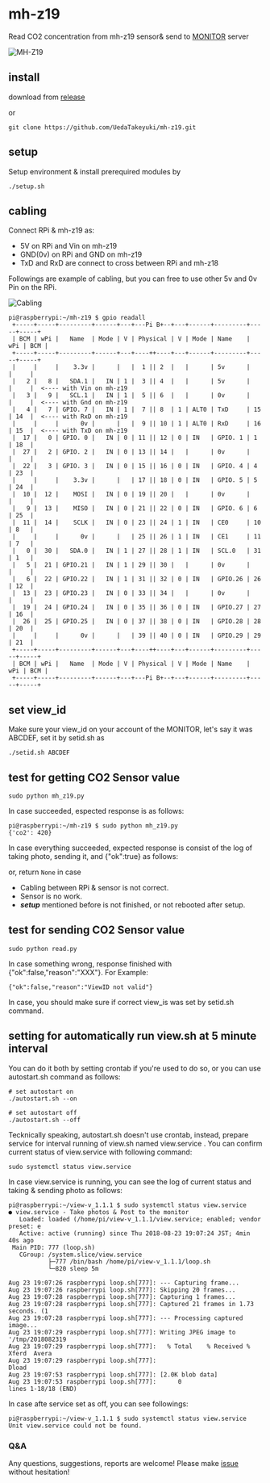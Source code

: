 # mh-z19
Read CO2 concentration from mh-z19 sensor&amp; send to [MONITOR](https://monitor.uedasoft.com) server

![MH-Z19](https://camo.qiitausercontent.com/a270df1162ed5c3bf9968b24064b91eed0dfcc11/68747470733a2f2f71696974612d696d6167652d73746f72652e73332e616d617a6f6e6177732e636f6d2f302f34363534342f31353739663964622d306634302d373665382d303566332d3939336132346334376431382e706e67)

## install
download from [release](https://github.com/UedaTakeyuki/mh-z19/releases)

or 

```
git clone https://github.com/UedaTakeyuki/mh-z19.git
```

## setup
Setup environment & install prerequired modules by

```
./setup.sh 
```
## cabling
Connect RPi & mh-z19 as:

- 5V on RPi and Vin on mh-z19
- GND(0v) on RPi and GND on mh-z19
- TxD and RxD are connect to cross between RPi and mh-z18 

Followings are example of cabling, but you can free to use other 5v and 0v Pin on the RPi. 

![Cabling](https://camo.qiitausercontent.com/112ad5fe41c82a16671d2882070384109c8860cc/68747470733a2f2f71696974612d696d6167652d73746f72652e73332e616d617a6f6e6177732e636f6d2f302f34363534342f30383238333031342d363864322d633364652d313634342d3763386439623762363266642e6a706567)

```
pi@raspberrypi:~/mh-z19 $ gpio readall
 +-----+-----+---------+------+---+---Pi B+--+---+------+---------+-----+-----+
 | BCM | wPi |   Name  | Mode | V | Physical | V | Mode | Name    | wPi | BCM |
 +-----+-----+---------+------+---+----++----+---+------+---------+-----+-----+
 |     |     |    3.3v |      |   |  1 || 2  |   |      | 5v      |     |     |
 |   2 |   8 |   SDA.1 |   IN | 1 |  3 || 4  |   |      | 5v      |     |     |  <---- with Vin on mh-z19
 |   3 |   9 |   SCL.1 |   IN | 1 |  5 || 6  |   |      | 0v      |     |     |  <---- with Gnd on mh-z19
 |   4 |   7 | GPIO. 7 |   IN | 1 |  7 || 8  | 1 | ALT0 | TxD     | 15  | 14  |  <---- with RxD on mh-z19
 |     |     |      0v |      |   |  9 || 10 | 1 | ALT0 | RxD     | 16  | 15  |  <---- with TxD on mh-z19
 |  17 |   0 | GPIO. 0 |   IN | 0 | 11 || 12 | 0 | IN   | GPIO. 1 | 1   | 18  |
 |  27 |   2 | GPIO. 2 |   IN | 0 | 13 || 14 |   |      | 0v      |     |     |
 |  22 |   3 | GPIO. 3 |   IN | 0 | 15 || 16 | 0 | IN   | GPIO. 4 | 4   | 23  |
 |     |     |    3.3v |      |   | 17 || 18 | 0 | IN   | GPIO. 5 | 5   | 24  |
 |  10 |  12 |    MOSI |   IN | 0 | 19 || 20 |   |      | 0v      |     |     |
 |   9 |  13 |    MISO |   IN | 0 | 21 || 22 | 0 | IN   | GPIO. 6 | 6   | 25  |
 |  11 |  14 |    SCLK |   IN | 0 | 23 || 24 | 1 | IN   | CE0     | 10  | 8   |
 |     |     |      0v |      |   | 25 || 26 | 1 | IN   | CE1     | 11  | 7   |
 |   0 |  30 |   SDA.0 |   IN | 1 | 27 || 28 | 1 | IN   | SCL.0   | 31  | 1   |
 |   5 |  21 | GPIO.21 |   IN | 1 | 29 || 30 |   |      | 0v      |     |     |
 |   6 |  22 | GPIO.22 |   IN | 1 | 31 || 32 | 0 | IN   | GPIO.26 | 26  | 12  |
 |  13 |  23 | GPIO.23 |   IN | 0 | 33 || 34 |   |      | 0v      |     |     |
 |  19 |  24 | GPIO.24 |   IN | 0 | 35 || 36 | 0 | IN   | GPIO.27 | 27  | 16  |
 |  26 |  25 | GPIO.25 |   IN | 0 | 37 || 38 | 0 | IN   | GPIO.28 | 28  | 20  |
 |     |     |      0v |      |   | 39 || 40 | 0 | IN   | GPIO.29 | 29  | 21  |
 +-----+-----+---------+------+---+----++----+---+------+---------+-----+-----+
 | BCM | wPi |   Name  | Mode | V | Physical | V | Mode | Name    | wPi | BCM |
 +-----+-----+---------+------+---+---Pi B+--+---+------+---------+-----+-----+
```

## set view_id
Make sure your view_id on your account of the MONITOR, let's say it was ABCDEF, set it by setid.sh as

```
./setid.sh ABCDEF
```

## test for getting CO2 Sensor value

```
sudo python mh_z19.py
```

In case succeeded, espected response is as follows:

```
pi@raspberrypi:~/mh-z19 $ sudo python mh_z19.py
{'co2': 420}
```

In case everything succeeded, expected response is consist of the log of taking photo, sending it, and {"ok":true} as follows:

or, return ```None``` in case 
- Cabling between RPi & sensor is not correct.
- Sensor is no work.
- ***setup*** mentioned before is not finished, or not rebooted after setup.

## test for sending CO2 Sensor value

```
sudo python read.py
```

In case something wrong, response finished with {"ok":false,"reason":"XXX"}. For Example:

```
{"ok":false,"reason":"ViewID not valid"}
```

In case, you should make sure if correct view_is was set by setid.sh command.

## setting for automatically run view.sh at 5 minute interval

You can do it both by setting crontab if you're used to do so, or you can use autostart.sh command as follows:

```
# set autostart on
./autostart.sh --on

# set autostart off
./autostart.sh --off
```

Tecknically speaking, autostart.sh doesn't use crontab, instead, prepare service for interval running of view.sh named view.service .
You can confirm current status of view.service with following command:

```
sudo systemctl status view.service
```

In case view.service is running, you can see the log of current status and taking & sending photo as follows:
```
pi@raspberrypi:~/view-v_1.1.1 $ sudo systemctl status view.service 
● view.service - Take photos & Post to the monitor
   Loaded: loaded (/home/pi/view-v_1.1.1/view.service; enabled; vendor preset: e
   Active: active (running) since Thu 2018-08-23 19:07:24 JST; 4min 40s ago
 Main PID: 777 (loop.sh)
   CGroup: /system.slice/view.service
           ├─777 /bin/bash /home/pi/view-v_1.1.1/loop.sh
           └─820 sleep 5m

Aug 23 19:07:26 raspberrypi loop.sh[777]: --- Capturing frame...
Aug 23 19:07:26 raspberrypi loop.sh[777]: Skipping 20 frames...
Aug 23 19:07:28 raspberrypi loop.sh[777]: Capturing 1 frames...
Aug 23 19:07:28 raspberrypi loop.sh[777]: Captured 21 frames in 1.73 seconds. (1
Aug 23 19:07:28 raspberrypi loop.sh[777]: --- Processing captured image...
Aug 23 19:07:29 raspberrypi loop.sh[777]: Writing JPEG image to '/tmp/2018082319
Aug 23 19:07:29 raspberrypi loop.sh[777]:   % Total    % Received % Xferd  Avera
Aug 23 19:07:29 raspberrypi loop.sh[777]:                                  Dload
Aug 23 19:07:53 raspberrypi loop.sh[777]: [2.0K blob data]
Aug 23 19:07:53 raspberrypi loop.sh[777]:      0
lines 1-18/18 (END)
```

In case afte service set as off, you can see followings:
```
pi@raspberrypi:~/view-v_1.1.1 $ sudo systemctl status view.service 
Unit view.service could not be found.
```

### Q&A
Any questions, suggestions, reports are welcome! Please make [issue](https://github.com/UedaTakeyuki/mh-z19/issues) without hesitation! 
